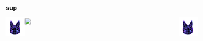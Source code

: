 ### sup

  <img align="left" width="10%" src="https://raw.githubusercontent.com/Cumicy/Cumicy/main/bnuuy.webp" /> 
  <img align="center" src="https://github-readme-stats.vercel.app/api?username=cumicy&theme=synthwave" />
  <img align="right" width="10%" src="https://raw.githubusercontent.com/Cumicy/Cumicy/main/bnuuy.webp" />
